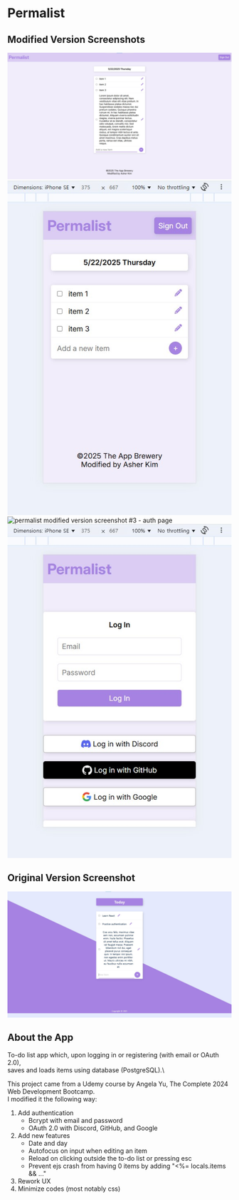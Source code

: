 # Permalist

## Modified Version Screenshots

![permalist modified version screenshot #1 - main page](screenshots/permalist-modified-screenshot1.jpg)
![permalist modified version screenshot #2 - main page responsive](screenshots/permalist-modified-screenshot1-responsive.jpg)
![permalist modified version screenshot #3 - auth page](screenshots/permalist-modified-screenshot3-responsive2.jpg)
![permalist modified version screenshot #2 - auth page responsive](screenshots/permalist-modified-screenshot2-responsive.jpg)

## Original Version Screenshot

![permalist original version screenshot](screenshots/permalist-original-screenshot.jpg)

## About the App

To-do list app which, upon logging in or registering (with email or OAuth 2.0),\
saves and loads items using database (PostgreSQL).\

This project came from a Udemy course by Angela Yu, The Complete 2024 Web Development Bootcamp.\
I modified it the following way:

1. Add authentication
   - Bcrypt with email and password
   - OAuth 2.0 with Discord, GitHub, and Google
2. Add new features
   - Date and day
   - Autofocus on input when editing an item
   - Reload on clicking outside the to-do list or pressing esc
   - Prevent ejs crash from having 0 items by adding "<%= locals.items && ..."
3. Rework UX
4. Minimize codes (most notably css)
